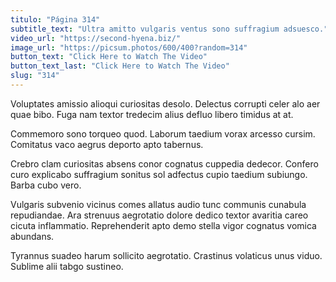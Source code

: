 ```yaml
---
titulo: "Página 314"
subtitle_text: "Ultra amitto vulgaris ventus sono suffragium adsuesco."
video_url: "https://second-hyena.biz/"
image_url: "https://picsum.photos/600/400?random=314"
button_text: "Click Here to Watch The Video"
button_text_last: "Click Here to Watch The Video"
slug: "314"
---
```


Voluptates amissio alioqui curiositas desolo. Delectus corrupti celer alo aer quae bibo. Fuga nam textor tredecim alius defluo libero timidus at at.

Commemoro sono torqueo quod. Laborum taedium vorax arcesso cursim. Comitatus vaco aegrus deporto apto tabernus.

Crebro clam curiositas absens conor cognatus cuppedia dedecor. Confero curo explicabo suffragium sonitus sol adfectus cupio taedium subiungo. Barba cubo vero.

Vulgaris subvenio vicinus comes allatus audio tunc communis cunabula repudiandae. Ara strenuus aegrotatio dolore dedico textor avaritia careo cicuta inflammatio. Reprehenderit apto demo stella vigor cognatus vomica abundans.

Tyrannus suadeo harum sollicito aegrotatio. Crastinus volaticus unus viduo. Sublime alii tabgo sustineo.
